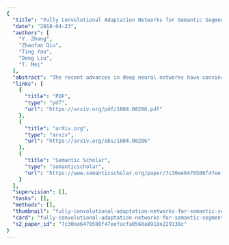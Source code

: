 ```yaml
---
{
  "title": "Fully Convolutional Adaptation Networks for Semantic Segmentation",
  "date": "2018-04-23",
  "authors": [
    "Y. Zhang",
    "Zhaofan Qiu",
    "Ting Yao",
    "Dong Liu",
    "T. Mei"
  ],
  "abstract": "The recent advances in deep neural networks have convincingly demonstrated high capability in learning vision models on large datasets. Nevertheless, collecting expert labeled datasets especially with pixel-level annotations is an extremely expensive process. An appealing alternative is to render synthetic data (e.g., computer games) and generate ground truth automatically. However, simply applying the models learnt on synthetic images may lead to high generalization error on real images due to domain shift. In this paper, we facilitate this issue from the perspectives of both visual appearance-level and representation-level domain adaptation. The former adapts source-domain images to appear as if drawn from the \"style\" in the target domain and the latter attempts to learn domain-invariant representations. Specifically, we present Fully Convolutional Adaptation Networks (FCAN), a novel deep architecture for semantic segmentation which combines Appearance Adaptation Networks (AAN) and Representation Adaptation Networks (RAN). AAN learns a transformation from one domain to the other in the pixel space and RAN is optimized in an adversarial learning manner to maximally fool the domain discriminator with the learnt source and target representations. Extensive experiments are conducted on the transfer from GTA5 (game videos) to Cityscapes (urban street scenes) on semantic segmentation and our proposal achieves superior results when comparing to state-of-the-art unsupervised adaptation techniques. More remarkably, we obtain a new record: mIoU of 47.5% on BDDS (drive-cam videos) in an unsupervised setting.",
  "links": [
    {
      "title": "PDF",
      "type": "pdf",
      "url": "https://arxiv.org/pdf/1804.08286.pdf"
    },
    {
      "title": "arXiv.org",
      "type": "arxiv",
      "url": "https://arxiv.org/abs/1804.08286"
    },
    {
      "title": "Semantic Scholar",
      "type": "semanticscholar",
      "url": "https://www.semanticscholar.org/paper/7c30ee6470500f47eefacfa0560a8918e229138c"
    }
  ],
  "supervision": [],
  "tasks": [],
  "methods": [],
  "thumbnail": "fully-convolutional-adaptation-networks-for-semantic-segmentation-thumb.jpg",
  "card": "fully-convolutional-adaptation-networks-for-semantic-segmentation-card.jpg",
  "s2_paper_id": "7c30ee6470500f47eefacfa0560a8918e229138c"
}
---
```


